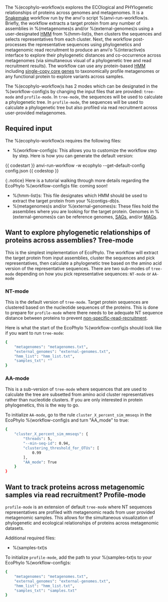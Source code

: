 The %(ecophylo-workflow)s explores the ECOlogical and PHYlogenetic relationships of proteins across genomes and metagenomes. It is a [Snakemake](https://snakemake.readthedocs.io/en/stable/) workflow run by the anvi'o script %(anvi-run-workflow)s. Briefly, the workflow extracts a target protein from any number of assemblies in %(metagenomes)s and/or %(external-genomes)s using a user-designated [HMM](https://anvio.org/vocabulary/#hidden-markov-models-hmms) from %(hmm-list)s, then clusters the sequences and selects representatives from each cluster. Next, the workflow post-processes the representative sequences using phylogenetics and metagenomic read recruitment to produce an anvi'o %(interactive)s interface to explore their phylogenetic distances and co-occurrence across metagenomes (via simultaneous visual of a phylogenetic tree and read recruitment results). The workflow can use any protein-based [HMM](https://anvio.org/vocabulary/#hidden-markov-models-hmms) including [single-copy core genes](https://anvio.org/vocabulary/#single-copy-core-gene-scg) to taxonomically profile metagenomes or any functional protein to explore variants across samples. 

The %(ecophylo-workflow)s has 2 modes which can be designated in the %(workflow-config)s by changing the input files that are provided: `tree-mode` and `profile-mode`. In `tree-mode`, the sequences will be used to calculate a phylogenetic tree. In `profile-mode`, the sequences will be used to calculate a phylogenetic tree but also profiled via read recruitment across user-provided metagenomes. 

## Required input

The %(ecophylo-workflow)s requires the following files:

- %(workflow-config)s: This allows you to customize the workflow step by step. Here is how you can generate the default version:

{{ codestart }}
anvi-run-workflow -w ecophylo --get-default-config config.json
{{ codestop }}

{:.notice}
Here is a tutorial walking through more details regarding the EcoPhylo %(workflow-config)s file: coming soon!

- %(hmm-list)s: This file designates which HMM should be used to extract the target protein from your %(contigs-db)s.  
- %(metagenomes)s and/or %(external-genomes)s: These files hold the assemblies where you are looking for the target protein. Genomes in %(external-genomes)s can be reference genomes, [SAGs](https://anvio.org/vocabulary/#single-amplified-genome-sag), and/or [MAGs](https://anvio.org/vocabulary/#metagenome-assembled-genome-mag). 

## Want to explore phylogenetic relationships of proteins across assemblies? Tree-mode

This is the simplest implementation of EcoPhylo. The workflow will extract the target protein from input assemblies, cluster the sequences and pick representatives, then calculate a phylogenetic tree based on the amino acid version of the representative sequences. There are two sub-modes of `tree-mode` depending on how you pick representative sequences: `NT-mode` or `AA-mode`


### NT-mode

This is the default version of `tree-mode`. Target protein sequences are clustered based on the nucleotide sequences of the proteins. This is done to prepare for `profile-mode` where there needs to be adequate NT sequence distance between proteins to prevent [non-specific-read-recruitment](https://anvio.org/vocabulary/#non-specific-read-recruitment). 

Here is what the start of the EcoPhylo %(workflow-config)s should look like if you want to run `tree-mode`:

```bash
{
    "metagenomes": "metagenomes.txt",
    "external_genomes": "external-genomes.txt",
    "hmm_list": "hmm_list.txt",
    "samples_txt": ""
}
```

### AA-mode

This is a sub-version of `tree-mode` where sequences that are used to calculate the tree are subsetted from amino acid cluster representatives rather than nucleotide clusters. If you are only interested in protein phylogenetics, this is the way to go. 

To initialize `AA-mode`, go to the rule `cluster_X_percent_sim_mmseqs` in the EcoPhylo %(workflow-config)s and turn "AA_mode" to true:

```bash
{
    "cluster_X_percent_sim_mmseqs": {
        "threads": 5,
        "--min-seq-id": 0.94,
        "clustering_threshold_for_OTUs": [
            0.99
        ],
        "AA_mode": True
    }
}
```

## Want to track proteins across metagenomic samples via read recruitment? Profile-mode

`profile-mode` is an extension of default `tree-mode` where NT sequences representatives are profiled with metagenomic reads from user provided metagenomic samples. This allows for the simultaneous visualization of phylogenetic and ecological relationships of proteins across metagenomic datasets. 

Additional required files:
- %(samples-txt)s

To initialize `profile-mode`, add the path to your %(samples-txt)s to your EcoPhylo %(workflow-config)s:

```bash
{
    "metagenomes": "metagenomes.txt",
    "external_genomes": "external-genomes.txt",
    "hmm_list": "hmm_list.txt",
    "samples_txt": "samples.txt"
}
```